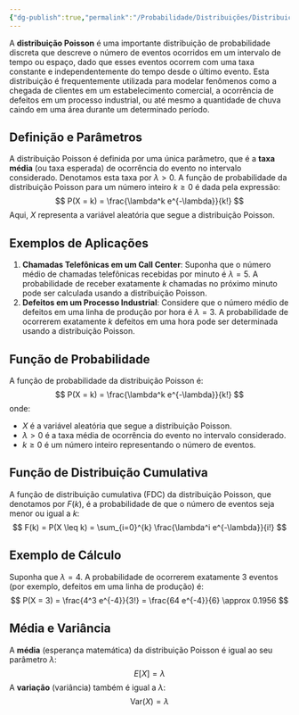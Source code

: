 ```yaml
---
{"dg-publish":true,"permalink":"/Probabilidade/Distribuições/Distribuição Poisson/","created":"2025-05-20T13:30:13.850-03:00"}
---
```



A **distribuição Poisson** é uma importante distribuição de probabilidade discreta que descreve o número de eventos ocorridos em um intervalo de tempo ou espaço, dado que esses eventos ocorrem com uma taxa constante e independentemente do tempo desde o último evento. Esta distribuição é frequentemente utilizada para modelar fenômenos como a chegada de clientes em um estabelecimento comercial, a ocorrência de defeitos em um processo industrial, ou até mesmo a quantidade de chuva caindo em uma área durante um determinado período.

## Definição e Parâmetros

A distribuição Poisson é definida por uma única parâmetro, que é a **taxa média** (ou taxa esperada) de ocorrência do evento no intervalo considerado. Denotamos esta taxa por $\lambda > 0$. A função de probabilidade da distribuição Poisson para um número inteiro $k \geq 0$ é dada pela expressão:
$$
P(X = k) = \frac{\lambda^k e^{-\lambda}}{k!}
$$
Aqui, $X$ representa a variável aleatória que segue a distribuição Poisson.

## Exemplos de Aplicações

1. **Chamadas Telefônicas em um Call Center**: Suponha que o número médio de chamadas telefônicas recebidas por minuto é $\lambda = 5$. A probabilidade de receber exatamente $k$ chamadas no próximo minuto pode ser calculada usando a distribuição Poisson.
2. **Defeitos em um Processo Industrial**: Considere que o número médio de defeitos em uma linha de produção por hora é $\lambda = 3$. A probabilidade de ocorrerem exatamente $k$ defeitos em uma hora pode ser determinada usando a distribuição Poisson.

## Função de Probabilidade

A função de probabilidade da distribuição Poisson é:
$$
P(X = k) = \frac{\lambda^k e^{-\lambda}}{k!}
$$
onde:

- $X$ é a variável aleatória que segue a distribuição Poisson.
- $\lambda > 0$ é a taxa média de ocorrência do evento no intervalo considerado.
- $k \geq 0$ é um número inteiro representando o número de eventos.

## Função de Distribuição Cumulativa

A função de distribuição cumulativa (FDC) da distribuição Poisson, que denotamos por $F(k)$, é a probabilidade de que o número de eventos seja menor ou igual a $k$:
$$
F(k) = P(X \leq k) = \sum_{i=0}^{k} \frac{\lambda^i e^{-\lambda}}{i!}
$$
## Exemplo de Cálculo

Suponha que $\lambda = 4$. A probabilidade de ocorrerem exatamente $3$ eventos (por exemplo, defeitos em uma linha de produção) é:
$$
P(X = 3) = \frac{4^3 e^{-4}}{3!} = \frac{64 e^{-4}}{6} \approx 0.1956
$$
## Média e Variância

A **média** (esperança matemática) da distribuição Poisson é igual ao seu parâmetro $\lambda$:
$$
E[X] = \lambda
$$
A **variação** (variância) também é igual a $\lambda$:
$$
\text{Var}(X) = \lambda
$$